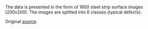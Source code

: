 The data is presented in the form of 1800 steel strip surface images (200x200). The images are splitted into 6 classes (typical defects).

Original [source](http://faculty.neu.edu.cn/yunhyan/NEU_surface_defect_database.html).

